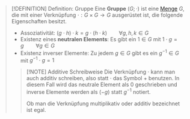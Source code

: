 > [!DEFINITION] Definition: Gruppe
> Eine **Gruppe** $(G; \cdot)$ ist eine [Menge](../../Menge.md) $G$, die mit einer Verknüpfung $\cdot: G\times G\to G$ ausgerüstet ist, die folgende Eigenschaften besitzt.
> - Assoziativität: $(g\cdot h)\cdot k = g\cdot (h\cdot k) \qquad \forall g,h,k\in G$
> - Existenz eines **neutralen Elements**: Es gibt ein $1 \in G$ mit $1\cdot g = g \qquad \forall g\in G$
> - Existenz inverser Elemente: Zu jedem $g\in G$ gibt es ein $g^{-1}\in G$ mit $g^{-1}\cdot g = 1$
> 
> > [!NOTE] Additive Schreibweise
> > Die Verknüpfung $\cdot$ kann man auch additiv schreiben, also statt $\cdot$ das Symbol $+$ benutzen. In diesem Fall wird das neutrale Element als $0$ geschrieben und inverse Elemente werden als $(-g)$ statt $g^{-1}$ notiert.
> > 
> > Ob man die Verknüpfung multiplikativ oder additiv bezeichnet ist egal.